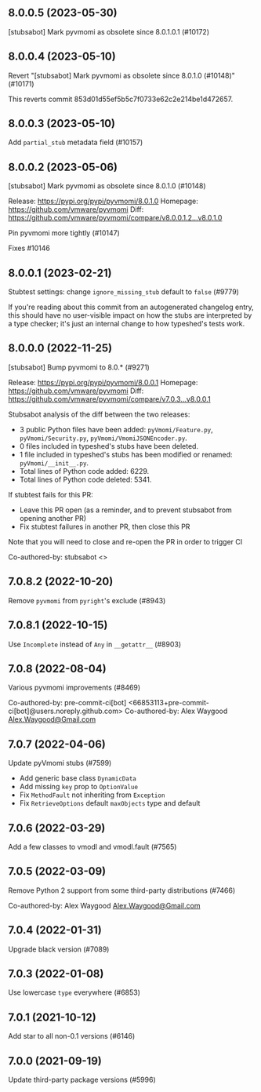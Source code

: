 ## 8.0.0.5 (2023-05-30)

[stubsabot] Mark pyvmomi as obsolete since 8.0.1.0.1 (#10172)

## 8.0.0.4 (2023-05-10)

Revert "[stubsabot] Mark pyvmomi as obsolete since 8.0.1.0 (#10148)" (#10171)

This reverts commit 853d01d55ef5b5c7f0733e62c2e214be1d472657.

## 8.0.0.3 (2023-05-10)

Add `partial_stub` metadata field (#10157)

## 8.0.0.2 (2023-05-06)

[stubsabot] Mark pyvmomi as obsolete since 8.0.1.0 (#10148)

Release: https://pypi.org/pypi/pyvmomi/8.0.1.0
Homepage: https://github.com/vmware/pyvmomi
Diff: https://github.com/vmware/pyvmomi/compare/v8.0.0.1.2...v8.0.1.0

Pin pyvmomi more tightly (#10147)

Fixes #10146

## 8.0.0.1 (2023-02-21)

Stubtest settings: change `ignore_missing_stub` default to `false` (#9779)

If you're reading about this commit from an autogenerated changelog entry, this should have no user-visible impact on how the stubs are interpreted by a type checker; it's just an internal change to how typeshed's tests work.

## 8.0.0.0 (2022-11-25)

[stubsabot] Bump pyvmomi to 8.0.* (#9271)

Release: https://pypi.org/pypi/pyvmomi/8.0.0.1
Homepage: https://github.com/vmware/pyvmomi
Diff: https://github.com/vmware/pyvmomi/compare/v7.0.3...v8.0.0.1

Stubsabot analysis of the diff between the two releases:
 - 3 public Python files have been added: `pyVmomi/Feature.py`, `pyVmomi/Security.py`, `pyVmomi/VmomiJSONEncoder.py`.
 - 0 files included in typeshed's stubs have been deleted.
 - 1 file included in typeshed's stubs has been modified or renamed: `pyVmomi/__init__.py`.
 - Total lines of Python code added: 6229.
 - Total lines of Python code deleted: 5341.

If stubtest fails for this PR:
- Leave this PR open (as a reminder, and to prevent stubsabot from opening another PR)
- Fix stubtest failures in another PR, then close this PR

Note that you will need to close and re-open the PR in order to trigger CI

Co-authored-by: stubsabot <>

## 7.0.8.2 (2022-10-20)

Remove `pyvmomi` from `pyright`'s exclude (#8943)

## 7.0.8.1 (2022-10-15)

Use `Incomplete` instead of `Any` in `__getattr__` (#8903)

## 7.0.8 (2022-08-04)

Various pyvmomi improvements (#8469)

Co-authored-by: pre-commit-ci[bot] <66853113+pre-commit-ci[bot]@users.noreply.github.com>
Co-authored-by: Alex Waygood <Alex.Waygood@Gmail.com>

## 7.0.7 (2022-04-06)

Update pyVmomi stubs (#7599)

* Add generic base class `DynamicData`
* Add missing `key` prop to `OptionValue`
* Fix `MethodFault` not inheriting from `Exception`
* Fix `RetrieveOptions` default `maxObjects` type and default

## 7.0.6 (2022-03-29)

Add a few classes to vmodl and vmodl.fault (#7565)

## 7.0.5 (2022-03-09)

Remove Python 2 support from some third-party distributions (#7466)

Co-authored-by: Alex Waygood <Alex.Waygood@Gmail.com>

## 7.0.4 (2022-01-31)

Upgrade black version (#7089)

## 7.0.3 (2022-01-08)

Use lowercase `type` everywhere (#6853)

## 7.0.1 (2021-10-12)

Add star to all non-0.1 versions (#6146)

## 7.0.0 (2021-09-19)

Update third-party package versions (#5996)

